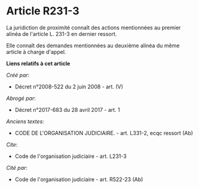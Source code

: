 # Article R231-3

La juridiction de proximité connaît des actions mentionnées au premier alinéa de l'article L. 231-3 en dernier ressort. 

Elle connaît des demandes mentionnées au deuxième alinéa du même article à charge d'appel.

**Liens relatifs à cet article**

_Créé par_:

  - Décret n°2008-522 du 2 juin 2008 - art. (V)

_Abrogé par_:

  - Décret n°2017-683 du 28 avril 2017 - art. 1

_Anciens textes_:

  - CODE DE L'ORGANISATION JUDICIAIRE. - art. L331-2, ecqc ressort (Ab)

_Cite_:

  - Code de l'organisation judiciaire - art. L231-3

_Cité par_:

  - Code de l'organisation judiciaire - art. R522-23 (Ab)
